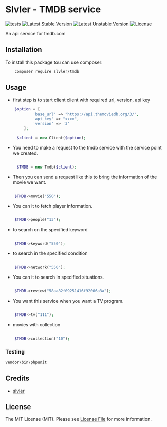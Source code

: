 # Slvler - TMDB service

[![tests](https://github.com/slvler/tmdb/actions/workflows/tests.yml/badge.svg)](https://github.com/slvler/tmdb/actions/workflows/tests.yml)
[![Latest Stable Version](http://poser.pugx.org/slvler/tmdb/v)](https://packagist.org/packages/slvler/tmdb)
[![Latest Unstable Version](http://poser.pugx.org/slvler/tmdb/v/unstable)](https://packagist.org/packages/slvler/tmdb)
[![License](http://poser.pugx.org/slvler/tmdb/license)](https://packagist.org/packages/slvler/tmdb)



An api service for tmdb.com


## Installation

To install this package tou can use composer:

```bash
    composer require slvler/tmdb
```

## Usage 



- first step is to start client client with required url, version, api key

```php
    $option = [
            'base_url' => "https://api.themoviedb.org/3/",
            'api_key' => "xxxx",
            'version' => '3'
        ];

     $client = new Client($option);


```

 - You need to make a request to the tmdb service with the service point we created.

```php

     $TMDB = new Tmdb($client);

```
- Then you can send a request like this to bring the information of the movie we want.

```php

    $TMDB->movie("550");

```
- You can it to fetch player information.

```php

    $TMDB->people("13");

```
- to search on the specified keyword

```php

    $TMDB->keyword("550");

```
- to search in the specified condition

```php

    $TMDB->network("550");

```
- You can it to search in specified situations.

```php

    $TMDB->review("58aa82f09251416f92006a3a");

```

- You want this service when you want a TV program.

```php

    $TMDB->tv("111");

```
-  movies with collection

```php

    $TMDB->collection("10");

```

### Testing

```bash
vendor\bin\phpunit
```

## Credits

-   [slvler](https://github.com/slvler)


## License

The MIT License (MIT). Please see [License File](https://github.com/slvler/slvler/blob/main/LICENSE.md) for more information.
